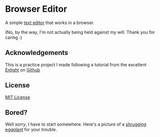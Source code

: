 # Browser Editor  

A simple [text editor](alana-shee.github.io/browser-editor) that works in a browser. 

(No, by the way, I'm not actually being held against my will. Thank you for caring :)

## Acknowledgements
This is a practice project I made following a tutorial from the excellent [Enlight](https://tryenlight.github.io/text-editor) on [Github](https://github.com/TryEnlight/tryenlight.github.io)

## License  
[MIT License](LICENSE.md)

## Bored?
Well _sorry_, I have to start somewhere. Here's a picture of a [shrugging eggplant](eggplant.jpg) for your trouble.